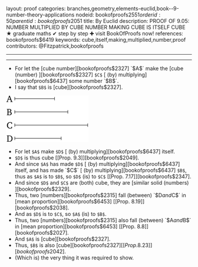 layout: proof
categories: branches,geometry,elements-euclid,book--9-number-theory-applications
nodeid: bookofproofs$2551
orderid: 50
parentid: bookofproofs$2051
title: By Euclid
description: PROOF OF 9.05: NUMBER MULTIPLIED BY CUBE NUMBER MAKING CUBE IS ITSELF CUBE &#9733; graduate maths &#10004; step by step &#10010; visit BookOfProofs now!
references: bookofproofs$6419
keywords: cube,itself,making,multiplied,number,proof
contributors: @Fitzpatrick,bookofproofs

---


---



* For let the [cube number][bookofproofs$2327] `$A$` make the [cube (number) ][bookofproofs$2327] `$C$` [ (by) multiplying][bookofproofs$6437] some number `$B$`.
* I say that `$B$` is [cube][bookofproofs$2327].

![fig05e](https://github.com/bookofproofs/bookofproofs.github.io/blob/main/_sources/_assets/images/euclid/Book09/fig05e.png?raw=true)

* For let `$A$` make `$D$` [ (by) multiplying][bookofproofs$6437] itself.
* `$D$` is thus cube [[Prop. 9.3]][bookofproofs$2049].
* And since `$A$` has made `$D$` [ (by) multiplying][bookofproofs$6437] itself, and has made `$C$` [ (by) multiplying][bookofproofs$6437] `$B$`, thus as `$A$` is to `$B$`, so `$D$` (is) to `$C$` [[Prop. 7.17]][bookofproofs$2347].
* And since `$D$` and `$C$` are (both) cube, they are [similar solid (numbers) ][bookofproofs$2329].
* Thus, two [numbers][bookofproofs$2315] fall (between) `$D$` and `$C$` in [mean proportion][bookofproofs$6453] [[Prop. 8.19]][bookofproofs$2038].
* And as `$D$` is to `$C$`, so `$A$` (is) to `$B$`.
* Thus, two [numbers][bookofproofs$2315] also fall (between) `$A$` and `$B$` in [mean proportion][bookofproofs$6453] [[Prop. 8.8]][bookofproofs$2027].
* And `$A$` is [cube][bookofproofs$2327].
* Thus, `$B$` is also [cube][bookofproofs$2327] [[Prop. 8.23]][bookofproofs$2042].
* (Which is) the very thing it was required to show.
